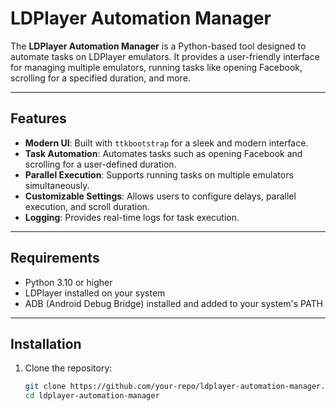 # LDPlayer Automation Manager

The **LDPlayer Automation Manager** is a Python-based tool designed to automate tasks on LDPlayer emulators. It provides a user-friendly interface for managing multiple emulators, running tasks like opening Facebook, scrolling for a specified duration, and more.

---

## Features

- **Modern UI**: Built with `ttkbootstrap` for a sleek and modern interface.
- **Task Automation**: Automates tasks such as opening Facebook and scrolling for a user-defined duration.
- **Parallel Execution**: Supports running tasks on multiple emulators simultaneously.
- **Customizable Settings**: Allows users to configure delays, parallel execution, and scroll duration.
- **Logging**: Provides real-time logs for task execution.

---

## Requirements

- Python 3.10 or higher
- LDPlayer installed on your system
- ADB (Android Debug Bridge) installed and added to your system's PATH

---

## Installation

1. Clone the repository:
   ```bash
   git clone https://github.com/your-repo/ldplayer-automation-manager.git
   cd ldplayer-automation-manager